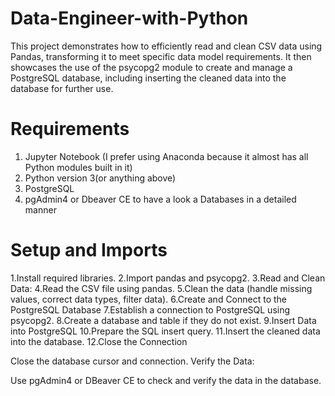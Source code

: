 # Data-Engineer-with-Python
This project demonstrates how to efficiently read and clean CSV data using Pandas, transforming it to meet specific data model requirements. It then showcases the use of the psycopg2 module to create and manage a PostgreSQL database, including inserting the cleaned data into the database for further use.

# Requirements
1. Jupyter Notebook (I prefer using Anaconda because it almost has all Python modules built in it)
2. Python version 3(or anything above)
3. PostgreSQL
4. pgAdmin4 or Dbeaver CE to have a look a Databases in a detailed manner


# Setup and Imports
1.Install required libraries.
2.Import pandas and psycopg2.
3.Read and Clean Data:
4.Read the CSV file using pandas.
5.Clean the data (handle missing values, correct data types, filter data).
6.Create and Connect to the PostgreSQL Database
7.Establish a connection to PostgreSQL using psycopg2.
8.Create a database and table if they do not exist.
9.Insert Data into PostgreSQL
10.Prepare the SQL insert query.
11.Insert the cleaned data into the database.
12.Close the Connection

Close the database cursor and connection.
Verify the Data:

Use pgAdmin4 or DBeaver CE to check and verify the data in the database.
